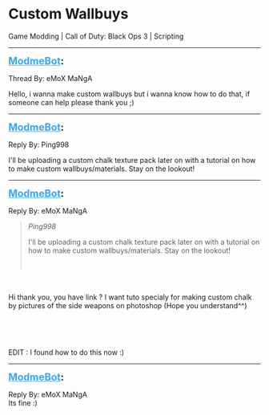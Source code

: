 # Custom Wallbuys
Game Modding | Call of Duty: Black Ops 3 | Scripting

---
<strong style="font-size: 1.4em;"><span style="text-decoration: underline;text-decoration-color: #34a7f9;"><span style="color:#34a7f9;">ModmeBot</span></span>:</strong>

<p>Thread By: eMoX MaNgA<br /><p style="text-align:left;">Hello, i wanna make custom wallbuys but i wanna know how to do that, if someone can help please thank you ;)</p></p>

---
<strong style="font-size: 1.4em;"><span style="text-decoration: underline;text-decoration-color: #34a7f9;"><span style="color:#34a7f9;">ModmeBot</span></span>:</strong>

<p>Reply By: Ping998<br /><p style="text-align:left;">I&#39;ll be uploading a custom chalk texture pack later on with a tutorial on how to make custom wallbuys/materials. Stay on the lookout!</p></p>

---
<strong style="font-size: 1.4em;"><span style="text-decoration: underline;text-decoration-color: #34a7f9;"><span style="color:#34a7f9;">ModmeBot</span></span>:</strong>

<p>Reply By: eMoX MaNgA<br /><blockquote><em>Ping998</em><br /><p style="text-align:left;">I&#39;ll be uploading a custom chalk texture pack later on with a tutorial on how to make custom wallbuys/materials. Stay on the lookout!</p><br /></blockquote><br /><p style="text-align:left;">Hi thank you, you have link ? I want tuto specialy for making custom chalk by pictures of the side weapons on photoshop (Hope you understand^^) </p><br /><p style="text-align:left;"></p><br /><p style="text-align:left;">EDIT : I found how to do this now :)</p></p>

---
<strong style="font-size: 1.4em;"><span style="text-decoration: underline;text-decoration-color: #34a7f9;"><span style="color:#34a7f9;">ModmeBot</span></span>:</strong>

<p>Reply By: eMoX MaNgA<br />Its fine :)</p>
